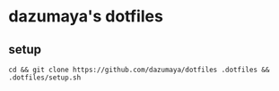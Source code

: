 # dazumaya's dotfiles

## setup
```
cd && git clone https://github.com/dazumaya/dotfiles .dotfiles && .dotfiles/setup.sh
```
